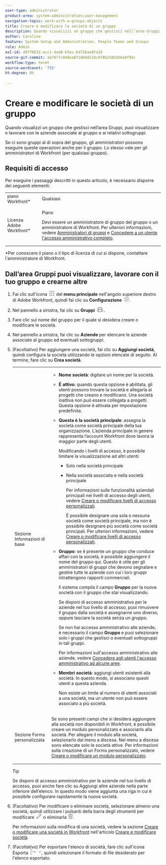 ```yaml
---
user-type: administrator
product-area: system-administration;user-management
navigation-topic: work-with-a-groups-objects
title: Creare e modificare le società di un gruppo
description: Quando visualizzi un gruppo che gestisci nell’area Gruppi, puoi visualizzare e lavorare con le aziende associate al gruppo e ai relativi sottogruppi.
author: Caroline
feature: System Setup and Administration, People Teams and Groups
role: Admin
exl-id: 407f6631-ecc1-4ed8-bfec-6d726ae87a3d
source-git-commit: ab7877c048ea87180dd518c978b258d266e0f95c
workflow-type: tm+mt
source-wordcount: '755'
ht-degree: 0%

---
```


# Creare e modificare le società di un gruppo

Quando visualizzi un gruppo che gestisci nell’area Gruppi, puoi visualizzare e lavorare con le aziende associate al gruppo e ai relativi sottogruppi.

Se ci sono gruppi al di sopra del gruppo, gli amministratori possono eseguire queste operazioni anche per il gruppo. Lo stesso vale per gli amministratori di Workfront (per qualsiasi gruppo).

## Requisiti di accesso

Per eseguire i passaggi descritti in questo articolo, è necessario disporre dei seguenti elementi:

<table style="table-layout:auto"> 
 <col> 
 <col> 
 <tbody> 
  <tr> 
   <td role="rowheader">piano Workfront*</td> 
   <td>Qualsiasi</td> 
  </tr> 
  <tr> 
   <td role="rowheader">Licenza Adobe Workfront*</td> 
   <td> <p>Piano </p> <p>Devi essere un amministratore di gruppo del gruppo o un amministratore di Workfront. Per ulteriori informazioni, vedere <a href="../../../administration-and-setup/manage-groups/group-roles/group-administrators.md" class="MCXref xref" data-mc-variable-override="">Amministratori di gruppi</a> e <a href="../../../administration-and-setup/add-users/configure-and-grant-access/grant-a-user-full-administrative-access.md" class="MCXref xref" data-mc-variable-override="">Concedere a un utente l'accesso amministrativo completo</a>.</p> </td> 
  </tr> 
 </tbody> 
</table>

&#42;Per conoscere il piano o il tipo di licenza di cui si dispone, contattare l&#39;amministratore di Workfront.

## Dall’area Gruppi puoi visualizzare, lavorare con il tuo gruppo e crearne altre

1. Fai clic sull&#39;icona ![](assets/main-menu-icon.png) del **menu principale** nell&#39;angolo superiore destro di Adobe Workfront, quindi fai clic su **Configurazione** ![](assets/gear-icon-settings.png).

1. Nel pannello a sinistra, fai clic su **Gruppi** ![](assets/groups-icon.png).

1. Fare clic sul nome del gruppo per il quale si desidera creare o modificare le società.
1. Nel pannello a sinistra, fai clic su **Aziende** per elencare le aziende associate al gruppo ed eventuali sottogruppi.
1. (Facoltativo) Per aggiungere una società, fai clic su **Aggiungi società**, quindi configura la società utilizzando le opzioni elencate di seguito. Al termine, fare clic su **Crea società**.

   <table style="table-layout:auto"> 
    <col> 
    <col> 
    <tbody> 
     <tr> 
      <td role="rowheader">Sezione Informazioni di base</td> 
      <td> 
       <ul> 
        <li> <p><b>Nome società</b>: digitare un nome per la società.</p> </li> 
        <li> <p><b>È attivo</b>: quando questa opzione è abilitata, gli utenti possono trovare la società e allegarla ai progetti che creano e modificano. Una società inattiva non può essere collegata a progetti. Questa opzione è attivata per impostazione predefinita.</p> </li> 
        <li> <p><b>Questa è la società principale</b>: assegna la società come società principale della tua organizzazione. L’azienda principale in genere rappresenta l’account Workfront dove lavora la maggior parte degli utenti.</p> <p>Modificando i livelli di accesso, è possibile limitare la visualizzazione ad altri utenti:</p> 
         <ul> 
          <li>Solo nella società principale</li> 
          <li> <p>Nella società associata e nella società principale</p> <p>Per informazioni sulle funzionalità aziendali principali nei livelli di accesso degli utenti, vedere <a href="../../../administration-and-setup/add-users/configure-and-grant-access/create-modify-access-levels.md" class="MCXref xref" data-mc-variable-override="">Creare o modificare livelli di accesso personalizzati</a>.</p> <p>È possibile designare una sola o nessuna società come società principale, ma non è possibile designare più società come società principali. Per ulteriori informazioni, vedere <a href="../../../administration-and-setup/add-users/configure-and-grant-access/create-modify-access-levels.md" class="MCXref xref" data-mc-variable-override="">Creare o modificare livelli di accesso personalizzati</a>.</p> </li> 
         </ul> </li> 
        <li> <p><b>Gruppo</b>: se è presente un gruppo che conduce affari con la società, è possibile aggiungere il nome del gruppo qui. Questo è utile per gli amministratori di gruppi che devono segnalare e gestire tutte le aziende con cui i loro gruppi intrattengono rapporti commerciali.</p> <p data-mc-conditions="SnippetConditions-wf-groups.groups">Il sistema compila il campo <strong>Gruppo</strong> per la nuova società con il gruppo che stai visualizzando.</p> <p data-mc-conditions="SnippetConditions-wf-groups.groups">Se disponi di accesso amministrativo per le aziende nel tuo livello di accesso, puoi rimuovere il gruppo dalla società e assegnarne uno diverso, oppure lasciare la società senza un gruppo.</p> <p data-mc-conditions="SnippetConditions-wf-groups.groups">Se non hai accesso amministrativo alle aziende, è necessario il campo <strong>Gruppo</strong> e puoi selezionare solo i gruppi che gestisci o eventuali sottogruppi in tali gruppi.</p> <p data-mc-conditions="SnippetConditions-wf-groups.groups">Per informazioni sull'accesso amministrativo alle aziende, vedere <a href="../../../administration-and-setup/add-users/configure-and-grant-access/grant-users-admin-access-certain-areas.md" class="MCXref xref" data-mc-variable-override="">Concedere agli utenti l'accesso amministrativo ad alcune aree</a>.</p> </li> 
        <li> <p><b>Membri società</b>: aggiungi utenti esistenti alla società. In questo modo, si associano questi utenti a questa azienda.</p> <p>Non esiste un limite al numero di utenti associati a una società, ma un utente non può essere associato a più società.</p> </li> 
       </ul> </td> 
     </tr>
     <tr> 
      <td role="rowheader">Sezione Forms personalizzata</td> 
      <td> <p>Se sono presenti campi che si desidera aggiungere alla società non disponibili in Workfront, è possibile creare un modulo personalizzato e associarlo alla società. Per allegare il modulo alla società, selezionarlo dal menu a discesa. Nel menu a discesa sono elencate solo le società attive. Per informazioni sulla creazione di un Forms personalizzato, vedere <a href="../../../administration-and-setup/customize-workfront/create-manage-custom-forms/create-or-edit-a-custom-form.md" class="MCXref xref" data-mc-variable-override="">Creare o modificare un modulo personalizzato</a>. </p> </td> 
     </tr> 
    </tbody> 
   </table>

   >[!TIP]
   >
   >Se disponi di accesso amministrativo per le aziende nel tuo livello di accesso, puoi anche fare clic su Aggiungi altre aziende nella parte inferiore dell’elenco. In questo modo viene aggiunta una riga in cui è possibile configurare rapidamente la nuova società.

1. (Facoltativo) Per modificare o eliminare società, selezionare almeno una società, quindi utilizzare i pulsanti della barra degli strumenti per modificare ![](assets/edit-icon.png) o eliminarla ![](assets/delete.png).

   Per informazioni sulla modifica di una società, vedere la sezione [Creare o modificare una società in Workfront](../../../administration-and-setup/set-up-workfront/organizational-setup/create-and-edit-companies.md#adding-a-company-to-workfront) nell&#39;articolo [Creare e modificare società](../../../administration-and-setup/set-up-workfront/organizational-setup/create-and-edit-companies.md).

1. (Facoltativo) Per esportare l&#39;elenco di società, fare clic sull&#39;icona Esporta ![](assets/export.png), quindi selezionare il formato di file desiderato per l&#39;elenco esportato.
